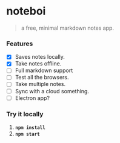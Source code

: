 # noteboi
> a free, minimal markdown notes app.

### Features

- [x] Saves notes locally.
- [x] Take notes offline.
- [ ] Full markdown support
- [ ] Test all the browsers.
- [ ] Take multiple notes.
- [ ] Sync with a cloud something.
- [ ] Electron app?

### Try it locally

1. __`npm install`__
1. __`npm start`__
